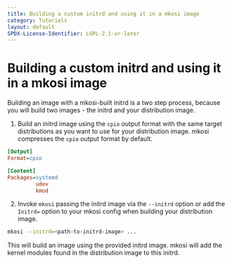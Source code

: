 ```yaml
---
title: Building a custom initrd and using it in a mkosi image
category: Tutorials
layout: default
SPDX-License-Identifier: LGPL-2.1-or-later
---
```


# Building a custom initrd and using it in a mkosi image

Building an image with a mkosi-built initrd is a two step process, because you will build two images - the initrd and your distribution image.
1. Build an initrd image using the `cpio` output format with the same target distributions as you want to use for your distribution image. mkosi compresses the `cpio` output format by default.

```ini
[Output]
Format=cpio

[Content]
Packages=systemd
         udev
         kmod
```

2. Invoke `mkosi` passing the initrd image via the `--initrd` option or add the `Initrd=` option to your mkosi config when building your distribution image.

```bash
mkosi --initrd=<path-to-initrd-image> ...
```

This will build an image using the provided initrd image.
mkosi will add the kernel modules found in the distribution image to this initrd.

